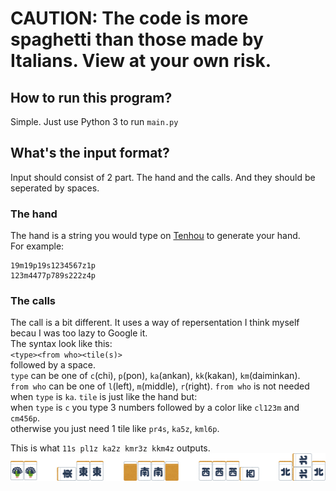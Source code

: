 # CAUTION: The code is more spaghetti than those made by Italians. View at your own risk.

## How to run this program?

Simple. Just use Python 3 to run `main.py`  

## What's the input format?

Input should consist of 2 part. The hand and the calls. And they should be seperated by spaces.  

### The hand
The hand is a string you would type on [Tenhou](https://tenhou.net/2/img/) to generate your hand.  
For example:  
```
19m19p19s1234567z1p
123m4477p789s222z4p
```
### The calls
The call is a bit different. It uses a way of repersentation I think myself becau I was too lazy to Google it.  
The syntax look like this:  
`<type><from who><tile(s)> `  
followed by a space.  
`type` can be one of `c`(chi), `p`(pon), `ka`(ankan), `kk`(kakan), `km`(daiminkan).  
`from who` can be one of `l`(left), `m`(middle), `r`(right). `from who` is not needed when `type` is `ka`.
`tile` is just like the hand but:  
when `type` is `c` you type 3 numbers followed by a color like `cl123m` and `cm456p`.  
otherwise you just need 1 tile like `pr4s`, `ka5z`, `kml6p`.  
  
This is what `11s pl1z ka2z kmr3z kkm4z` outputs.  
![example](example.png)